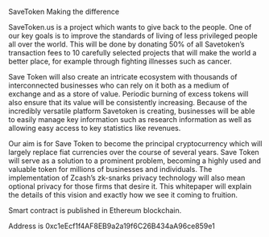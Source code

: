 SaveToken Making the difference

SaveToken.us is a project which wants to give back to the people. One of our key goals is to improve the standards of living of less privileged people all over the world. This will be done by donating 50% of all Savetoken’s transaction fees to 10 carefully selected projects that will make the world a better place, for example through fighting illnesses such as cancer.

Save Token will also create an intricate ecosystem with thousands of interconnected businesses who can rely on it both as a medium of exchange and as a store of value. Periodic burning of excess tokens will also ensure that its value will be consistently increasing. Because of the incredibly versatile platform Savetoken is creating, businesses will be able to easily manage key information such as research information as well as allowing easy access to key statistics like revenues.

Our aim is for Save Token to become the principal cryptocurrency which will largely replace fiat currencies over the course of several years. Save Token will serve as a solution to a prominent problem, becoming a highly used and valuable token for millions of businesses and individuals. The implementation of Zcash’s zk-snarks privacy technology will also mean optional privacy for those firms that desire it. This whitepaper will explain the details of this vision and exactly how we see it coming to fruition.

Smart contract is published in Ethereum blockchain.

Address is 0xc1eEcf1f4AF8EB9a2a19f6C26B434aA96ce859e1

